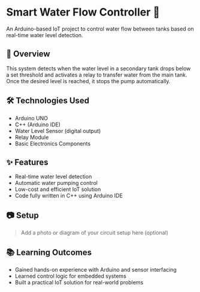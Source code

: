 # Smart Water Flow Controller 🚰

An Arduino-based IoT project to control water flow between tanks based on real-time water level detection.

## 📌 Overview
This system detects when the water level in a secondary tank drops below a set threshold and activates a relay to transfer water from the main tank. Once the desired level is reached, it stops the pump automatically.

## 🛠️ Technologies Used
- Arduino UNO
- C++ (Arduino IDE)
- Water Level Sensor (digital output)
- Relay Module
- Basic Electronics Components

## ✨ Features
- Real-time water level detection
- Automatic water pumping control
- Low-cost and efficient IoT solution
- Code fully written in C++ using Arduino IDE

## 📷 Setup
> Add a photo or diagram of your circuit setup here (optional)

## 📚 Learning Outcomes
- Gained hands-on experience with Arduino and sensor interfacing
- Learned control logic for embedded systems
- Built a practical IoT solution for real-world problems
